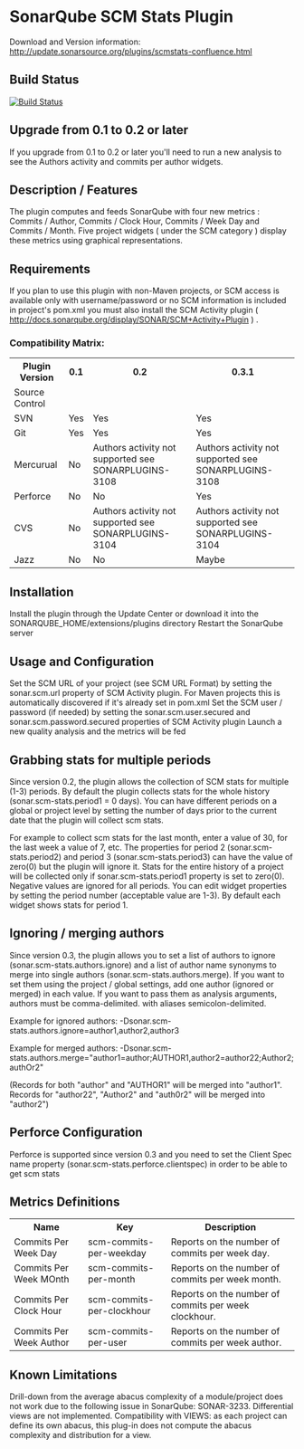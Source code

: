 

SonarQube SCM Stats Plugin
==========================
Download and Version information: http://update.sonarsource.org/plugins/scmstats-confluence.html

## Build Status
[![Build Status](https://sonarplugins.ci.cloudbees.com/job/scm-stats/buildStatus/icon?job=check-manifest)](https://sonarplugins.ci.cloudbees.com/job/scms-stats)

## Upgrade from 0.1 to 0.2 or later
If you upgrade from 0.1 to 0.2 or later you'll need to run a new analysis to see the Authors activity and commits per author widgets.

## Description / Features
The plugin computes and feeds SonarQube with four new metrics : Commits / Author, Commits / Clock Hour, Commits / Week Day and Commits / Month.
Five project widgets ( under the SCM category ) display these metrics using graphical representations.

## Requirements
If you plan to use this plugin with non-Maven projects, or SCM access is available only with username/password or no SCM information is included in project's pom.xml you must also install the SCM Activity plugin ( http://docs.sonarqube.org/display/SONAR/SCM+Activity+Plugin ) .
### Compatibility Matrix:
<table>
<tr><th>Plugin Version</th><th>0.1</th><th>0.2</th><th>0.3.1</th></tr>
<tr><td>Source Control</td><td></td><td></td><td></td></tr>
<tr><td>SVN</td><td>Yes</td><td>Yes</td><td>Yes</td></tr>
<tr><td>Git</td><td>Yes</td><td>Yes</td><td>Yes</td></tr>
<tr><td>Mercurual</td><td>No</td><td>Authors activity not supported
see SONARPLUGINS-3108</td><td>Authors activity not supported
see SONARPLUGINS-3108</td></tr>
<tr><td>Perforce</td><td>No</td><td>No</td><td>Yes</td></tr>
<tr><td>CVS</td><td>No</td><td>Authors activity not supported
see SONARPLUGINS-3104</td><td>Authors activity not supported
see SONARPLUGINS-3104</td></tr>
<tr><td>Jazz</td><td>No</td><td>No</td><td>Maybe</td></tr>
</table>

## Installation
Install the plugin through the Update Center or download it into the SONARQUBE_HOME/extensions/plugins directory
Restart the SonarQube server

## Usage and Configuration
Set the SCM URL of your project (see SCM URL Format) by setting the sonar.scm.url property of SCM Activity plugin. For Maven projects this is automatically discovered if it's already set in pom.xml
Set the SCM user / password (if needed) by setting the sonar.scm.user.secured and sonar.scm.password.secured properties of SCM Activity plugin
Launch a new quality analysis and the metrics will be fed

## Grabbing stats for multiple periods
Since version 0.2, the plugin allows the collection of SCM stats for multiple (1-3) periods. 
By default the plugin collects stats for the whole history (sonar.scm-stats.period1 = 0 days).
You can have different periods on a global or project level by setting the number of days prior to the current date that the plugin will collect scm stats.

For example to collect scm stats for the last month, enter a value of 30, for the last week a value of 7, etc.
The properties for period 2 (sonar.scm-stats.period2) and period 3 (sonar.scm-stats.period3) can have the value of zero(0) 
but the plugin will ignore it. 
Stats for the entire history of a project will be collected only if sonar.scm-stats.period1 property is set to zero(0).
Negative values are ignored for all periods.
You can edit widget properties by setting the period number (acceptable value are 1-3). 
By default each widget shows stats for period 1.


## Ignoring / merging authors
Since version 0.3, the plugin allows you to set a list of authors to ignore (sonar.scm-stats.authors.ignore) and a list of author name synonyms to merge into single authors (sonar.scm-stats.authors.merge).
If you want to set them using the project / global settings, add one author (ignored or merged) in each value.
If you want to pass them as analysis arguments, authors must be comma-delimited. with aliases semicolon-delimited.

Example for ignored authors: -Dsonar.scm-stats.authors.ignore=author1,author2,author3

Example for merged authors: -Dsonar.scm-stats.authors.merge="author1=author;AUTHOR1,author2=author22;Author2;authOr2"

(Records for both "author" and "AUTHOR1" will be merged into "author1". Records for "author22", "Author2" and "auth0r2" will be merged into "author2")

## Perforce Configuration
Perforce is supported since version 0.3 and you need to set the Client Spec name property (sonar.scm-stats.perforce.clientspec) in order to be able to get scm stats

## Metrics Definitions
<table>
<tr><th>Name</th><th>Key</th><th>Description</th></tr>
<tr><td>Commits Per Week Day</td><td>scm-commits-per-weekday</td>
<td>Reports on the number of commits per week day.<br/>
</td></tr>
<tr><td>Commits Per Week MOnth</td><td>scm-commits-per-month</td>
<td>Reports on the number of commits per week month.<br/>
</td></tr>
<tr><td>Commits Per Clock Hour</td><td>scm-commits-per-clockhour</td>
<td>Reports on the number of commits per week clockhour.<br/>
</td></tr>
<tr><td>Commits Per Week Author</td><td>scm-commits-per-user</td>
<td>Reports on the number of commits per week author.<br/>
</td></tr>
</table>

## Known Limitations
Drill-down from the average abacus complexity of a module/project does not work due to the following issue in SonarQube: SONAR-3233.
Differential views are not implemented.
Compatibility with VIEWS: as each project can define its own abacus, this plug-in does not compute the abacus complexity and distribution for a view.
